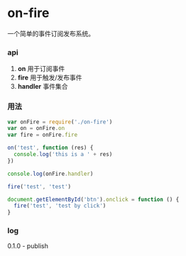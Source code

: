 # on-fire
一个简单的事件订阅发布系统。

### api  

1. **on** 用于订阅事件
2. **fire** 用于触发/发布事件
3. **handler** 事件集合



### 用法  

```javascript
var onFire = require('./on-fire')
var on = onFire.on
var fire = onFire.fire

on('test', function (res) {
  console.log('this is a ' + res)
})

console.log(onFire.handler)

fire('test', 'test')

document.getElementById('btn').onclick = function () {
  fire('test', 'test by click')
}
```



### log  

0.1.0 - publish  

